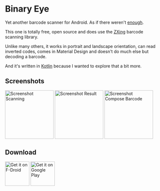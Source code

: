 # Binary Eye

Yet another barcode scanner for Android. As if there weren't [enough][play].

This one is totally free, open source and does use the [ZXing][zxing] barcode
scanning library.

Unlike many others, it works in portrait and landscape orientation, can read
inverted codes, comes in Material Design and doesn't do much else but decoding
a barcode.

And it's written in [Kotlin][kotlin] because I wanted to explore that a
bit more.

## Screenshots

<img
	src="https://raw.githubusercontent.com/markusfisch/BinaryEye/gh-pages/screencap-scanning.png"
	alt="Screenshot Scanning" width="160"/>
<img
	src="https://raw.githubusercontent.com/markusfisch/BinaryEye/gh-pages/screencap-decoded.png"
	alt="Screenshot Result" width="160"/>
<img
	src="https://raw.githubusercontent.com/markusfisch/BinaryEye/gh-pages/screencap-compose-barcode.png"
	alt="Screenshot Compose Barcode" width="160"/>

## Download

<a href="https://f-droid.org/en/packages/de.markusfisch.android.binaryeye/"><img alt="Get it on F-Droid" src="https://fdroid.gitlab.io/artwork/badge/get-it-on.png" height="80"/></a> <a href="https://play.google.com/store/apps/details?id=de.markusfisch.android.binaryeye"><img alt="Get it on Google Play" src="https://play.google.com/intl/en_us/badges/images/generic/en_badge_web_generic.png" height="80"/></a>

[play]: https://play.google.com/store/search?q=barcode%20scanner&c=apps
[zxing]: https://github.com/zxing/zxing
[kotlin]: http://kotlinlang.org/
